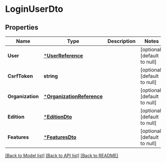 # LoginUserDto

## Properties
Name | Type | Description | Notes
------------ | ------------- | ------------- | -------------
**User** | [***UserReference**](UserReference.md) |  | [optional] [default to null]
**CsrfToken** | **string** |  | [optional] [default to null]
**Organization** | [***OrganizationReference**](OrganizationReference.md) |  | [optional] [default to null]
**Edition** | [***EditionDto**](EditionDto.md) |  | [optional] [default to null]
**Features** | [***FeaturesDto**](FeaturesDto.md) |  | [optional] [default to null]

[[Back to Model list]](../README.md#documentation-for-models) [[Back to API list]](../README.md#documentation-for-api-endpoints) [[Back to README]](../README.md)


